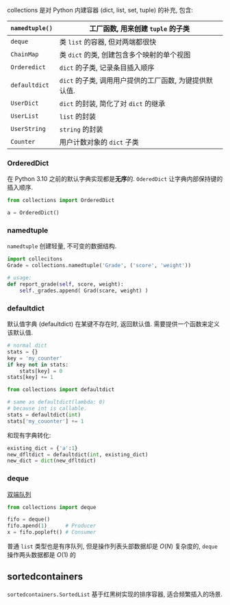 collections 是对 Python 内建容器 (dict, list, set, tuple) 的补充, 包含:

| `namedtuple()` |  工厂函数, 用来创建 `tuple` 的子类                                                      |
| -------------- | ------------------------------------------------------ |
| `deque`        |  类 `list` 的容器, 但对两端都很快                                                      |
| `ChainMap`     | 类 `dict` 的类, 创建包含多个映射的单个视图             |
| `Orderedict`   | `dict` 的子类, 记录条目插入顺序                        |
| `defaultdict`  | `dict` 的子类, 调用用户提供的工厂函数, 为键提供默认值. |
| `UserDict`     | `dict` 的封装, 简化了对 `dict` 的继承                  |
| `UserList`     | `list` 的封装                                          |
| `UserString`   | `string` 的封装                                        |
| `Counter`      | 用户计数对象的 `dict` 子类                                                       |

### OrderedDict

在 Python 3.10 之前的默认字典实现都是**无序**的. `OderedDict` 让字典内部保持键的插入顺序.

```python
from collections import OrderedDict

a = OrderedDict()
```

### namedtuple

`namedtuple` 创建轻量, 不可变的数据结构.

```python
import collecitons
Grade = collections.namedtuple('Grade', ('score', 'weight'))

# usage:
def report_grade(self, score, weight):
	self._grades.append( Grad(scare, weight) )
```

### defaultdict

默认值字典 (defaultdict) 在某键不存在时, 返回默认值. 需要提供一个函数来定义该默认值.


```python
# normal dict
stats = {}
key = 'my_counter'
if key not in stats:
	stats[key] = 0
stats[key] += 1
```

```python
from collections import defaultdict

# same as defaultdict(lambda: 0)
# because int is callable.
stats = defaultdict(int) 
stats['my_couonter'] += 1
```

和现有字典转化:
```python
existing_dict = {'a':1}
new_dfltdict = defaultdict(int, existing_dict)
new_dict = dict(new_dfltdict)
```

### deque

[双端队列](../../../../Algorithm/数据结构/linked%20list/deque.md)

```python
from collections import deque

fifo = deque()
fifo.apend(1)      # Producer
x = fifo.popleft() # Consumer
```

普通 `list` 类型也是有序队列, 但是操作列表头部数据却是 $O(N)$ 复杂度的, `deque` 操作两头数据都是 $O(1)$ 的

## sortedcontainers

`sortedcontainers.SortedList` 基于红黑树实现的排序容器, 适合频繁插入的场景.
